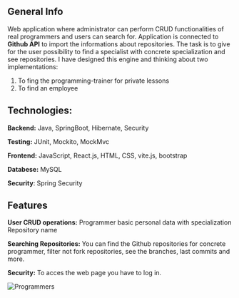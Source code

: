 ## General Info
Web application where administrator can perform CRUD functionalities of real programmers and users can search for. Application is connected to **Github API** to import the informations about repositories. The task is to give for the user possibility to find a specialist with concrete specialization and see repositories. 
I have designed this engine and thinking about two implementations:   
1) To fing the programming-trainer for private lessons
2) To find an employee

## Technologies:

**Backend:** Java, SpringBoot, Hibernate, Security

**Testing:** JUnit, Mockito, MockMvc

**Frontend:** JavaScript, React.js, HTML, CSS, vite.js, bootstrap 

**Databese:** MySQL

**Security**: Spring Security

## Features
**User CRUD operations:** Programmer basic personal data with specialization Repository name

**Searching Repositories:** You can find the Github repositories for concrete programmer, filter not fork repositories, see the branches, last commits and more.

**Security:** To acces the web page you have to log in.

![Programmers](https://github.com/MaciejBabicki/Programmers/assets/123827748/c271de49-bc31-4677-a039-b11874ff387e)

